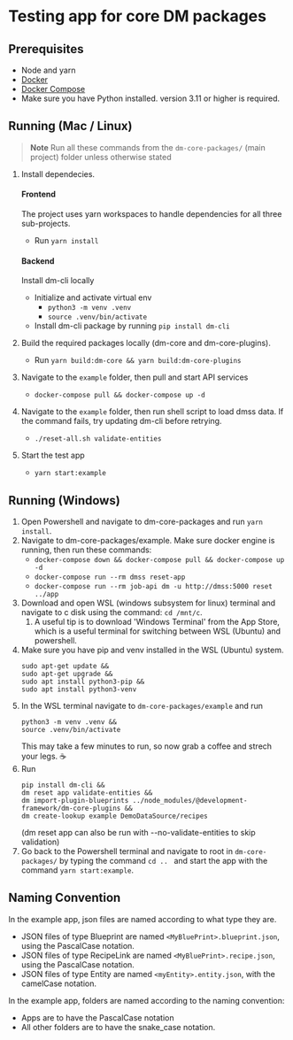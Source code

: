 # Testing app for core DM packages

## Prerequisites

- Node and yarn
- [Docker](https://www.docker.com/)
- [Docker Compose](https://docs.docker.com/compose/)
- Make sure you have Python installed. version 3.11 or higher is required.

## Running (Mac / Linux)

> **Note**
> Run all these commands from the `dm-core-packages/` (main project) folder unless otherwise stated

1. Install dependecies.

   #### Frontend

   The project uses yarn workspaces to handle dependencies for all three sub-projects.

    - Run `yarn install`

   #### Backend

   Install dm-cli locally

    - Initialize and activate virtual env
        - `python3 -m venv .venv`
        - `source .venv/bin/activate`
    - Install dm-cli package by running `pip install dm-cli`

2. Build the required packages locally (dm-core and dm-core-plugins).
    - Run `yarn build:dm-core && yarn build:dm-core-plugins`
3. Navigate to the `example` folder, then pull and start API services
    - `docker-compose pull && docker-compose up -d`
4. Navigate to the `example` folder, then run shell script to load dmss data. If the command fails, try updating dm-cli
   before retrying.
    - `./reset-all.sh validate-entities`
5. Start the test app
    - `yarn start:example`

## Running (Windows)

1. Open Powershell and navigate to dm-core-packages and run `yarn install`.
2. Navigate to dm-core-packages/example. Make sure docker engine is running, then run these commands:
    - `docker-compose down && docker-compose pull && docker-compose up -d`
    - `docker-compose run --rm dmss reset-app`
    - `docker-compose run --rm job-api dm -u http://dmss:5000 reset ../app`
3. Download and open WSL (windows subsystem for linux) terminal and navigate to c disk using the command: `cd /mnt/c`.
    1. A useful tip is to download 'Windows Terminal' from the App Store, which is a useful terminal for switching
       between WSL (Ubuntu) and powershell.
4. Make sure you have pip and venv installed in the WSL (Ubuntu) system.
   ```
   sudo apt-get update &&
   sudo apt-get upgrade && 
   sudo apt install python3-pip &&
   sudo apt install python3-venv
   ```
5. In the WSL terminal navigate to `dm-core-packages/example` and run
   ```
   python3 -m venv .venv && 
   source .venv/bin/activate
   ```
   This may take a few minutes to run, so now grab a coffee and strech your legs. ☕
6. Run
   ```
   pip install dm-cli &&
   dm reset app validate-entities &&
   dm import-plugin-blueprints ../node_modules/@development-framework/dm-core-plugins &&
   dm create-lookup example DemoDataSource/recipes
   ```
   (dm reset app can also be run with --no-validate-entities to skip validation)
7. Go back to the Powershell terminal and navigate to root in `dm-core-packages/` by typing the command `cd .. ` and
   start the app with the command `yarn start:example`.

## Naming Convention

In the example app, json files are named according to what type they are.

- JSON files of type Blueprint are named `<MyBluePrint>.blueprint.json`, using the PascalCase notation.
- JSON files of type RecipeLink are named `<MyBluePrint>.recipe.json`, using the PascalCase notation.
- JSON files of type Entity are named `<myEntity>.entity.json`, with the camelCase notation.

In the example app, folders are named according to the naming convention:

- Apps are to have the PascalCase notation
- All other folders are to have the snake_case notation. 